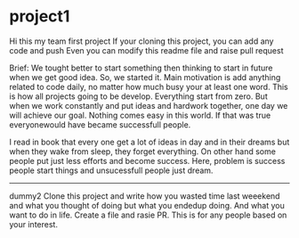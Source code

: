 # project1
Hi this my team first project
If your cloning this project, you can add any code and push
Even you can modify this readme file and raise pull request

Brief: We tought better to start something then thinking to start in future when we get good idea. So, we started it. Main motivation is add anything related to code daily, no matter how much busy your at least one word. This is how all projects going to be develop. Everything start from zero. But when we work constantly and put ideas and hardwork together, one day we will achieve our goal. Nothing comes easy in this world. If that was true everyonewould have became successfull people.

I read in book that every one get a lot of ideas in day and in their dreams but when they wake from sleep, they forget everything. On other hand some people put just less efforts and become success. Here, problem is success people start things and unsucessfull people just dream.

___________________________________________

dummy2
Clone this project and write how you wasted time last weeekend and what you thought of doing but what you endedup doing. And what you want to do in life. Create a file and rasie PR. This is for any people based on your interest. 
 
